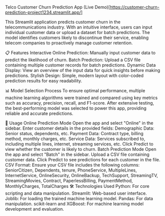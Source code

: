 Telco Customer Churn Prediction App
(Live Demo)[https://customer-churn-prediction-project1234.streamlit.app/]

This Streamlit application predicts customer churn in the telecommunications industry. With an intuitive interface, users can input individual customer data or upload a dataset for batch predictions. The model identifies customers likely to discontinue their service, enabling telecom companies to proactively manage customer retention.

📋 Features
Interactive Online Prediction: Manually input customer data to predict the likelihood of churn.
Batch Prediction: Upload a CSV file containing multiple customer records for batch predictions.
Dynamic Data Display: View an overview of the input data for quick insights before making predictions.
Stylish Design: Simple, modern layout with color-coded prediction results for easy readability.

📊 Model Selection Process
To ensure optimal performance, multiple machine learning algorithms were trained and compared using key metrics such as accuracy, precision, recall, and F1-score. After extensive testing, the best-performing model was selected to power this app, providing reliable and accurate predictions.

🚀 Usage
Online Prediction Mode
Open the app and select "Online" in the sidebar.
Enter customer details in the provided fields:
Demographic Data: Senior status, dependents, etc.
Payment Data: Contract type, billing method, monthly charges, etc.
Service Data: Services subscribed to, including multiple lines, internet, streaming services, etc.
Click Predict to view whether the customer is likely to churn.
Batch Prediction Mode
Open the app and select "Batch" in the sidebar.
Upload a CSV file containing customer data.
Click Predict to see predictions for each customer in the file.
CSV Format: Ensure your CSV file includes the following columns:
SeniorCitizen, Dependents, tenure, PhoneService, MultipleLines, InternetService, OnlineSecurity, OnlineBackup, TechSupport, StreamingTV, StreamingMovies, Contract, PaperlessBilling, PaymentMethod, MonthlyCharges, TotalCharges
🛠️ Technologies Used
Python: For core scripting and data manipulation.
Streamlit: Web-based user interface.
Joblib: For loading the trained machine learning model.
Pandas: For data manipulation.
scikit-learn and XGBoost: For machine learning model development and evaluation.
